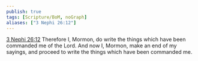 ```yaml
---
publish: true
tags: [Scripture/BoM, noGraph]
aliases: ["3 Nephi 26:12"]
---
```

[3 Nephi 26:12](https://churchofjesuschrist.org/study/scriptures/bofm/3-ne/26?lang=eng&id=p12#p12) Therefore I, Mormon, do write the things which have been commanded me of the Lord. And now I, Mormon, make an end of my sayings, and proceed to write the things which have been commanded me.
